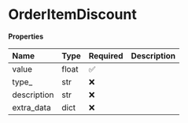 # OrderItemDiscount

**Properties**

| Name        | Type  | Required | Description |
| :---------- | :---- | :------- | :---------- |
| value       | float | ✅       |             |
| type\_      | str   | ❌       |             |
| description | str   | ❌       |             |
| extra_data  | dict  | ❌       |             |

<!-- This file was generated by liblab | https://liblab.com/ -->
